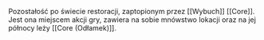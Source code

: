 Pozostałość po świecie restoracji, zaptopionym przez [[Wybuch]] [[Core]]. Jest ona miejscem akcji gry, zawiera na sobie mnówstwo lokacji oraz na jej północy leży [[Core (Odłamek)]].
